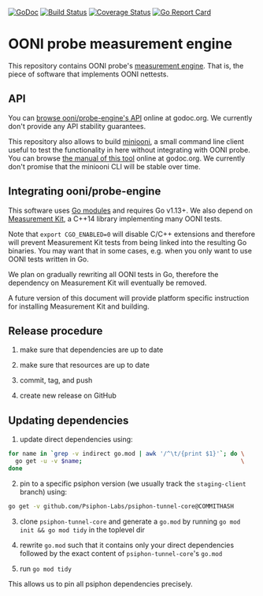 [![GoDoc](https://godoc.org/github.com/ooni/probe-engine?status.svg)](https://godoc.org/github.com/ooni/probe-engine) [![Build Status](https://travis-ci.org/ooni/probe-engine.svg?branch=master)](https://travis-ci.org/ooni/probe-engine) [![Coverage Status](https://coveralls.io/repos/github/ooni/probe-engine/badge.svg?branch=master)](https://coveralls.io/github/ooni/probe-engine?branch=master) [![Go Report Card](https://goreportcard.com/badge/github.com/ooni/probe-engine)](https://goreportcard.com/report/github.com/ooni/probe-engine)

# OONI probe measurement engine

This repository contains OONI probe's [measurement engine](
https://github.com/ooni/spec/tree/master/probe#engine). That is, the
piece of software that implements OONI nettests.

## API

You can [browse ooni/probe-engine's API](
https://godoc.org/github.com/ooni/probe-engine)
online at godoc.org. We currently don't provide any API
stability guarantees.

This repository also allows to build [miniooni](cmd/miniooni), a
small command line client useful to test the functionality in here
without integrating with OONI probe. You can browse [the manual
of this tool](
https://godoc.org/github.com/ooni/probe-engine/cmd/miniooni)
online at godoc.org. We currently don't promise that the
miniooni CLI will be stable over time.

## Integrating ooni/probe-engine

This software uses [Go modules](https://github.com/golang/go/wiki/Modules)
and requires Go v1.13+. We also depend on [Measurement Kit](
https://github.com/measurement-kit/measurement-kit), a C++14 library
implementing many OONI tests.

Note that `export CGO_ENABLED=0` will disable C/C++ extensions and
therefore will prevent Measurement Kit tests from being linked into
the resulting Go binaries. You may want that in some cases, e.g. when
you only want to use OONI tests written in Go.

We plan on gradually rewriting all OONI tests in Go, therefore the
dependency on Measurement Kit will eventually be removed.

A future version of this document will provide platform specific
instruction for installing Measurement Kit and building.

## Release procedure

1. make sure that dependencies are up to date

2. make sure that resources are up to date

3. commit, tag, and push

4. create new release on GitHub

## Updating dependencies

1. update direct dependencies using:

```bash
for name in `grep -v indirect go.mod | awk '/^\t/{print $1}'`; do \
  go get -u -v $name;                                             \
done
```

2. pin to a specific psiphon version (we usually track the
`staging-client` branch) using:

```bash
go get -v github.com/Psiphon-Labs/psiphon-tunnel-core@COMMITHASH
```

3. clone `psiphon-tunnel-core` and generate a `go.mod` by running
`go mod init && go mod tidy` in the toplevel dir

4. rewrite `go.mod` such that it contains only your direct dependencies
followed by the exact content of `psiphon-tunnel-core`'s `go.mod`

5. run `go mod tidy`

This allows us to pin all psiphon dependencies precisely.
